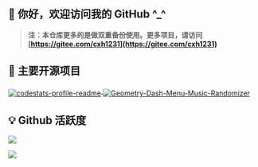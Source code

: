 ## 🎉 你好，欢迎访问我的 GitHub  \^_\^

> **注：本仓库更多的是做双重备份使用。更多项目，请访问 [https://gitee.com/cxh1231](https://gitee.com/cxh1231)**

## 🎨 主要开源项目

<a href="https://github.com/cxh1231/ExciteCMS-SpringBoot-Layui">
  <img align="middle" src="https://github-readme-stats.vercel.app/api/pin/?username=cxh1231&repo=ExciteCMS-SpringBoot-Layui" alt="codestats-profile-readme" />
</a>
<a href="https://github.com/cxh1231/SpringBoot-Study">
  <img align="middle" src="https://github-readme-stats.vercel.app/api/pin/?username=cxh1231&repo=SpringBoot-Study" alt="Geometry-Dash-Menu-Music-Randomizer" />
</a>

## 💡 Github 活跃度

![](https://github-readme-stats.vercel.app/api?username=cxh1231)

![](https://activity-graph.herokuapp.com/graph?username=cxh1231&theme=dracula)

